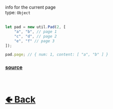 info for the current page<br>
type: `Object`<br><br>
```js
let pad = new util.Pad(2, [ 
    "a", "b", // page 1
    "c", "d", // page 2
    "e", "f" // page 3
]);

pad.page; // { num: 1, content: [ "a", "b" ] }
```

### [source](https://github.com/paigeroid/noscord.js/blob/main/src/Services/UtilService/custard/Pad.js)


<br> <h1> [🢀 Back](https://github.com/paigeroid/noscord.js/wiki/Util.Pad) </h1>